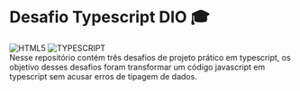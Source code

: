 # Desafio Typescript DIO 🎓
<div>
   <img aling='center' alt= 'HTML5' src='https://img.shields.io/badge/HTML5-E34F26?style=for-the-badge&logo=html5&logoColor=white'/>
   <img aling='center' alt= 'TYPESCRIPT' src='https://img.shields.io/badge/TypeScript-007ACC?style=for-the-badge&logo=typescript&logoColor=white'/>
</div>  
Nesse repositório contém três desafios de projeto prático em typescript, os objetivo desses desafios foram transformar um código javascript em typescript sem acusar erros de tipagem de dados.
